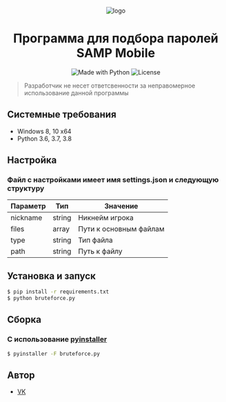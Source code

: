 <p align="center">
    <img alt="logo" src="https://samp-mobile.com/style/img/logo.png">
</p>

<h1 align="center">Программа для подбора паролей SAMP Mobile</h1>

<p align="center">
    <img alt="Made with Python" src="https://img.shields.io/badge/Made%20with-Python-%23FFD242?logo=python&logoColor=white">
    <img alt="License" src="https://img.shields.io/github/license/UHl0aG9uZWVy/SA-MP-Mobile-Bruteforce?style=flat-square)">
</p>

> Разработчик не несет ответсвенности за неправомерное использование данной программы

## Системные требования
- Windows 8, 10 x64
- Python 3.6, 3.7, 3.8

## Настройка
### Файл с настройками имеет имя settings.json и следующую структуру
| Параметр | Тип |  Значение  |
| - | - | - |
| nickname | string | Никнейм игрока |
| files | array | Пути к основным файлам |
| type | string | Тип файла |
| path | string | Путь к файлу |

## Установка и запуск
```bash
$ pip install -r requirements.txt
$ python bruteforce.py
```

## Сборка
### С использование [pyinstaller](https://www.pyinstaller.org/)
```bash
$ pyinstaller -F bruteforce.py
```

## Автор
- [VK](https://vk.com/vegvs)

